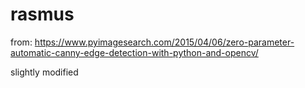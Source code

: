 # rasmus

from: https://www.pyimagesearch.com/2015/04/06/zero-parameter-automatic-canny-edge-detection-with-python-and-opencv/

slightly modified
